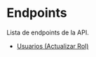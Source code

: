 # Endpoints

Lista de endpoints de la API.

- [Usuarios (Actualizar Rol)](PlatformUserUpdateRole.md)
